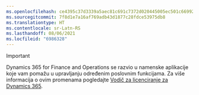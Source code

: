 ```yaml
---
ms.openlocfilehash: ce4395c37d3339a5aec81c691c7372d020445005ec501c669927ce1fbee2faae
ms.sourcegitcommit: 7f8d1e7a16af769adb43d1877c28fdce53975db8
ms.translationtype: HT
ms.contentlocale: sr-Latn-RS
ms.lasthandoff: 08/06/2021
ms.locfileid: "6986328"
---
```

> [!IMPORTANT]
> Dynamics 365 for Finance and Operations se razvio u namenske aplikacije koje vam pomažu u upravljanju određenim poslovnim funkcijama. Za više informacija o ovim promenama pogledajte [Vodič za licenciranje za Dynamics 365](https://mbs.microsoft.com/Files/public/365/Dynamics365LicensingGuide.pdf).
 
